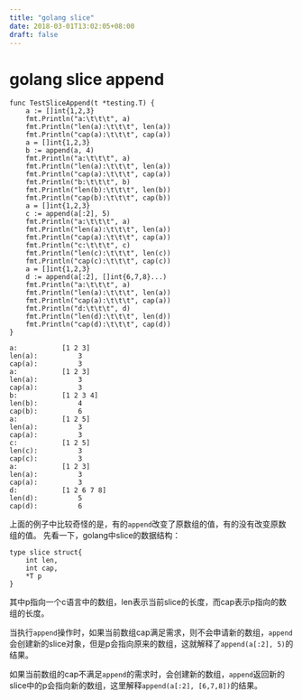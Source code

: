 ```yaml
---
title: "golang slice"
date: 2018-03-01T13:02:05+08:00
draft: false
---
```


# golang slice append

```
func TestSliceAppend(t *testing.T) {
    a := []int{1,2,3}
    fmt.Println("a:\t\t\t", a)
    fmt.Println("len(a):\t\t\t", len(a))
    fmt.Println("cap(a):\t\t\t", cap(a))
    a = []int{1,2,3}
    b := append(a, 4)
    fmt.Println("a:\t\t\t", a)
    fmt.Println("len(a):\t\t\t", len(a))
    fmt.Println("cap(a):\t\t\t", cap(a))
    fmt.Println("b:\t\t\t", b)
    fmt.Println("len(b):\t\t\t", len(b))
    fmt.Println("cap(b):\t\t\t", cap(b))
    a = []int{1,2,3}
    c := append(a[:2], 5)
    fmt.Println("a:\t\t\t", a)
    fmt.Println("len(a):\t\t\t", len(a))
    fmt.Println("cap(a):\t\t\t", cap(a))
    fmt.Println("c:\t\t\t", c)
    fmt.Println("len(c):\t\t\t", len(c))
    fmt.Println("cap(c):\t\t\t", cap(c))
    a = []int{1,2,3}
    d := append(a[:2], []int{6,7,8}...)
    fmt.Println("a:\t\t\t", a)
    fmt.Println("len(a):\t\t\t", len(a))
    fmt.Println("cap(a):\t\t\t", cap(a))
    fmt.Println("d:\t\t\t", d)
    fmt.Println("len(d):\t\t\t", len(d))
    fmt.Println("cap(d):\t\t\t", cap(d))
}

a:			 [1 2 3]
len(a):			 3
cap(a):			 3
a:			 [1 2 3]
len(a):			 3
cap(a):			 3
b:			 [1 2 3 4]
len(b):			 4
cap(b):			 6
a:			 [1 2 5]
len(a):			 3
cap(a):			 3
c:			 [1 2 5]
len(c):			 3
cap(c):			 3
a:			 [1 2 3]
len(a):			 3
cap(a):			 3
d:			 [1 2 6 7 8]
len(d):			 5
cap(d):			 6
```
上面的例子中比较奇怪的是，有的`append`改变了原数组的值，有的没有改变原数组的值。
先看一下，golang中slice的数据结构：
```
type slice struct{
	int len,
	int cap,
	*T p
}
```
其中p指向一个c语言中的数组，len表示当前slice的长度，而cap表示p指向的数组的长度。

当执行`append`操作时，如果当前数组cap满足需求，则不会申请新的数组，`append`会创建新的slice对象，但是p会指向原来的数组，这就解释了`append(a[:2], 5)`的结果。

如果当前数组的cap不满足`append`的需求时，会创建新的数组，`append`返回新的slice中的p会指向新的数组，这里解释`append(a[:2], [6,7,8])`的结果。

